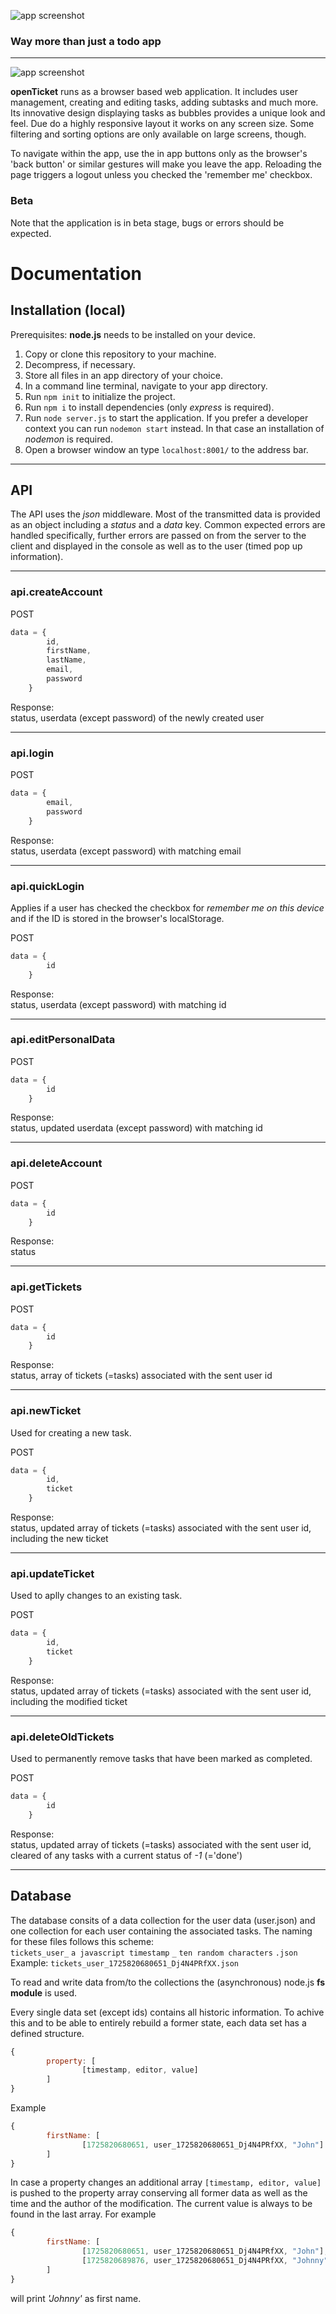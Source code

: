 ![app screenshot](https://github.com/fab-log/openTicket/blob/5fa10f0c770169fe12120c2c00348b4b5927312d/public/pix/logo_transp_bg.webp)

### Way more than just a todo app

-----------

![app screenshot](https://github.com/fab-log/openTicket/blob/5fa10f0c770169fe12120c2c00348b4b5927312d/public/pix/screenshotApp.webp)

**openTicket** runs as a browser based web application. It includes user management, creating and editing tasks, adding subtasks and much more. Its innovative design displaying tasks as bubbles provides a unique look and feel. Due do a highly responsive layout it works on any screen size. Some filtering and sorting options are only available on large screens, though.

To navigate within the app, use the in app buttons only as the browser's 'back button' or similar gestures will make you leave the app. Reloading the page triggers a logout unless you checked the 'remember me' checkbox.

### Beta

Note that the application is in beta stage, bugs or errors should be expected.

# Documentation

## Installation (local)

Prerequisites: **node.js** needs to be installed on your device.

1. Copy or clone this repository to your machine.
2. Decompress, if necessary.
3. Store all files in an app directory of your choice.
4. In a command line terminal, navigate to your app directory.
5. Run `npm init` to initialize the project.
6. Run `npm i` to install dependencies (only *express* is required).
7. Run `node server.js` to start the application. If you prefer a developer context you can run `nodemon start` instead. In that case an installation of *nodemon* is required.
8. Open a browser window an type `localhost:8001/` to the address bar.

___

## API

The API uses the *json* middleware. Most of the transmitted data is provided as an object including a *status* and a *data* key.
Common expected errors are handled specifically, further errors are passed on from the server to the client and displayed in the console as well as to the user (timed pop up information).

___

### api.createAccount

POST
```Javascript
data = {
        id,
        firstName,
        lastName,
        email,
        password
    }
```

Response:\
status, userdata (except password) of the newly created user

___

### api.login

POST
```Javascript
data = {
        email,
        password
    }
```

Response:\
status, userdata (except password) with matching email

___

### api.quickLogin

Applies if a user has checked the checkbox for *remember me on this device* and if the ID is stored in the browser's localStorage.

POST
```Javascript
data = {
        id
    }
```

Response:\
status, userdata (except password) with matching id

___

### api.editPersonalData

POST
```Javascript
data = {
        id
    }
```

Response:\
status, updated userdata (except password) with matching id

___

### api.deleteAccount

POST
```Javascript
data = {
        id
    }
```

Response:\
status

___

### api.getTickets

POST
```Javascript
data = {
        id
    }
```

Response:\
status, array of tickets (=tasks) associated with the sent user id

___

### api.newTicket

Used for creating a new task.

POST
```Javascript
data = {
        id,
        ticket
    }
```

Response:\
status, updated array of tickets (=tasks) associated with the sent user id, including the new ticket

___

### api.updateTicket

Used to aplly changes to an existing task.

POST
```Javascript
data = {
        id,
        ticket
    }
```

Response:\
status, updated array of tickets (=tasks) associated with the sent user id, including the modified ticket

___

### api.deleteOldTickets

Used to permanently remove tasks that have been marked as completed.

POST
```Javascript
data = {
        id
    }
```

Response:\
status, updated array of tickets (=tasks) associated with the sent user id, cleared of any tasks with a current status of *-1* (='done')

___

## Database

The database consits of a data collection for the user data (user.json) and one collection for each user containing the associated tasks. The naming for these files follows this scheme:\
`tickets_user_` `a javascript timestamp` `_` `ten random characters` `.json`\
Example: `tickets_user_1725820680651_Dj4N4PRfXX.json`

To read and write data from/to the collections the (asynchronous) node.js **fs module** is used.

Every single data set (except ids) contains all historic information. To achive this and to be able to entirely rebuild a former state, each data set has a defined structure.

```Javascript
{
        property: [
                [timestamp, editor, value]
        ]
}
```

Example

```Javascript
{
        firstName: [
                [1725820680651, user_1725820680651_Dj4N4PRfXX, "John"]
        ]
}
```

In case a property changes an additional array `[timestamp, editor, value]` is pushed to the property array conserving all former data as well as the time and the author of the modification. The current value is always to be found in the last array. For example
```Javascript
{
        firstName: [
                [1725820680651, user_1725820680651_Dj4N4PRfXX, "John"],
                [1725820689876, user_1725820680651_Dj4N4PRfXX, "Johnny"]
        ]
}
```
will print *'Johnny'* as first name.

